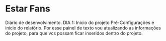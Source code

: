 # Estar Fans 

Diário de desenvolvimento.
DIA 1: Inicio do projeto Pré-Configurações e inicio do relatório.
Por esse painel de texto vou atualizando as informações do projeto, para que vcs possam ficar inseridos dentro do projeto.
